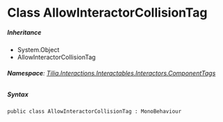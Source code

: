 # Class AllowInteractorCollisionTag

##### Inheritance

* System.Object
* AllowInteractorCollisionTag

###### **Namespace**: [Tilia.Interactions.Interactables.Interactors.ComponentTags]

##### Syntax

```
public class AllowInteractorCollisionTag : MonoBehaviour
```

[Tilia.Interactions.Interactables.Interactors.ComponentTags]: README.md